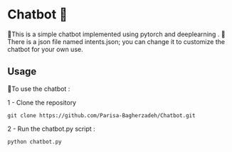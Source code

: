 # Chatbot 💭

🤖This is a simple chatbot implemented using pytorch and deeplearning . 
📝There is a json file named intents.json; you can change it to customize the chatbot for your own use.

## Usage
💬To use the chatbot :  

1 - Clone the repository  
```
git clone https://github.com/Parisa-Bagherzadeh/Chatbot.git
```
2 - Run the chatbot.py script :
```
python chatbot.py
```
